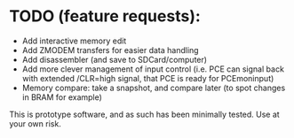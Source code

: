 # TODO (feature requests):

- Add interactive memory edit
- Add ZMODEM transfers for easier data handling
- Add disassembler (and save to SDCard/computer)
- Add more clever management of input control (i.e. PCE can signal back with
extended /CLR=high signal, that PCE is ready for PCEmoninput)
- Memory compare: take a snapshot, and compare later (to spot changes in BRAM for example)

This is prototype software, and as such has been minimally tested.
Use at your own risk.
